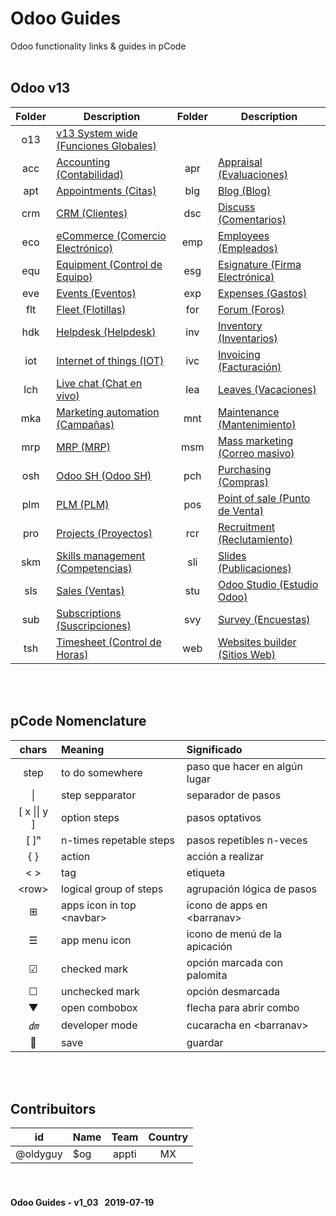 # Odoo Guides
Odoo functionality links & guides in pCode
<br><br>
## Odoo v13 
| Folder | Description | Folder | Description |
| :---: | --- | :---: | --- |
| o13 | [v13 System wide \(Funciones Globales\)](https://github.com/oldyguy/odoo-guides/blob/master/o13/o13/o13-o13-system_wide_guides.md) | | |
| acc | [Accounting \(Contabilidad\)](https://github.com/oldyguy/odoo-guides/blob/master/o13/acc/o13-acc-accounting_guides.md) | apr | [Appraisal \(Evaluaciones\)](https://github.com/oldyguy/odoo-guides/blob/master/o13/apr/o13-apr-appraisal_guides.md) |
| apt | [Appointments \(Citas\)](https://github.com/oldyguy/odoo-guides/blob/master/o13/apt/o13-apt-appointments_guides.md) | blg | [Blog \(Blog\)](https://github.com/oldyguy/odoo-guides/blob/master/o13/blg/o13-blg-blog_guides.md) |
| crm | [CRM \(Clientes\)](https://github.com/oldyguy/odoo-guides/blob/master/o13/crm/o13-crm-crm_guides.md) | dsc | [Discuss \(Comentarios\)](https://github.com/oldyguy/odoo-guides/blob/master/o13/dsc/o13-dsc-discuss_guides.md) |
| eco | [eCommerce \(Comercio Electrónico\)](https://github.com/oldyguy/odoo-guides/blob/master/o13/eco/o13-eco-ecommerce_guides.md) | emp | [Employees \(Empleados\)](https://github.com/oldyguy/odoo-guides/blob/master/o13/emp/o13-emp-employees_guides.md) |
| equ | [Equipment \(Control de Equipo\)](https://github.com/oldyguy/odoo-guides/blob/master/o13/equ/o13-equ-equipment_guides.md) | esg | [Esignature \(Firma Electrónica\)](https://github.com/oldyguy/odoo-guides/blob/master/o13/esg/o13-esg-esignature_guides.md) |
| eve | [Events \(Eventos\)](https://github.com/oldyguy/odoo-guides/blob/master/o13/eve/o13-eve-events_guides.md) | exp | [Expenses \(Gastos\)](https://github.com/oldyguy/odoo-guides/blob/master/o13/exp/o13-exp-expenses_guides.md) |
| flt | [Fleet \(Flotillas\)](https://github.com/oldyguy/odoo-guides/blob/master/o13/flt/o13-flt-fleet_guides.md) | for | [Forum \(Foros\)](https://github.com/oldyguy/odoo-guides/blob/master/o13/for/o13-for-forum_guides.md) |
| hdk | [Helpdesk \(Helpdesk\)](https://github.com/oldyguy/odoo-guides/blob/master/o13/hdk/o13-hdk-helpdesk_guides.md) | inv | [Inventory \(Inventarios\)](https://github.com/oldyguy/odoo-guides/blob/master/o13/inv/o13-inv-inventory_guides.md) |
| iot | [Internet of things \(IOT\)](https://github.com/oldyguy/odoo-guides/blob/master/o13/iot/o13-iot-internet_of_things_guides.md) | ivc | [Invoicing \(Facturación\)](https://github.com/oldyguy/odoo-guides/blob/master/o13/ivc/o13-ivc-invoicing_guides.md) |
| lch | [Live chat \(Chat en vivo\)](https://github.com/oldyguy/odoo-guides/blob/master/o13/lch/o13-lch-live_chat_guides.md) | lea | [Leaves \(Vacaciones\)](https://github.com/oldyguy/odoo-guides/blob/master/o13/lea/o13-lea-leaves_guides.md) |
| mka | [Marketing automation \(Campañas\)](https://github.com/oldyguy/odoo-guides/blob/master/o13/mka/o13-mka-marketing_automation_guides.md) | mnt | [Maintenance \(Mantenimiento\)](https://github.com/oldyguy/odoo-guides/blob/master/o13/mnt/o13-mnt-maintenance_guides.md) |
| mrp | [MRP \(MRP\)](https://github.com/oldyguy/odoo-guides/blob/master/o13/mrp/o13-mrp-mrp_guides.md) | msm | [Mass marketing \(Correo masivo\)](https://github.com/oldyguy/odoo-guides/blob/master/o13/msm/o13-msm-mass_marketing_guides.md) |
| osh | [Odoo SH \(Odoo SH\)](https://github.com/oldyguy/odoo-guides/blob/master/o13/osh/o13-osh-odoo_sh_guides.md) | pch | [Purchasing \(Compras\)](https://github.com/oldyguy/odoo-guides/blob/master/o13/pch/o13-pch-purchasing_guides.md) |
| plm | [PLM \(PLM\)](https://github.com/oldyguy/odoo-guides/blob/master/o13/plm/o13-plm-plm_guides.md) | pos | [Point of sale \(Punto de Venta\)](https://github.com/oldyguy/odoo-guides/blob/master/o13/pos/o13-pos-point_of_sale_guides.md) |
| pro | [Projects \(Proyectos\)](https://github.com/oldyguy/odoo-guides/blob/master/o13/pro/o13-pro-projects_guides.md) | rcr | [Recruitment \(Reclutamiento\)](https://github.com/oldyguy/odoo-guides/blob/master/o13/rcr/o13-rcr-recruitment_guides.md) |
| skm | [Skills management \(Competencias\)](https://github.com/oldyguy/odoo-guides/blob/master/o13/skm/o13-skm-skills_management_guides.md) | sli | [Slides \(Publicaciones\)](https://github.com/oldyguy/odoo-guides/blob/master/o13/sli/o13-sli-slides_guides.md) |
| sls | [Sales \(Ventas\)](https://github.com/oldyguy/odoo-guides/blob/master/o13/sls/o13-sls-sales_guides.md) | stu | [Odoo Studio \(Estudio Odoo\)](https://github.com/oldyguy/odoo-guides/blob/master/o13/stu/o13-stu-studio_guides.md) |
| sub | [Subscriptions \(Suscripciones\)](https://github.com/oldyguy/odoo-guides/blob/master/o13/sub/o13-sub-subscriptions_guides.md) | svy | [Survey \(Encuestas\)](https://github.com/oldyguy/odoo-guides/blob/master/o13/svy/o13-svy-survey_guides.md) |
| tsh | [Timesheet \(Control de Horas\)](https://github.com/oldyguy/odoo-guides/blob/master/o13/tsh/o13-tsh-timesheet_guides.md) | web | [Websites builder \(Sitios Web\)](https://github.com/oldyguy/odoo-guides/blob/master/o13/web/o13-web-websites_builder_guides.md) |


<br><br>
## pCode Nomenclature

| chars | Meaning | Significado |
| :---: | :--- | :--- |
| step | to do somewhere | paso que hacer en algún lugar |
| \| | step sepparator | separador de pasos |
| \[ x \|\| y \] | option steps | pasos optativos |
| \[ \]&#x207F; | n-times repetable steps | pasos repetibles n-veces |
| { } | action | acción a realizar |
| < > | tag | etiqueta |
| \<row\> | logical group of steps | agrupación lógica de pasos |
| &#x229E; | apps icon in top \<navbar\> | icono de apps en \<barranav\> |
| &#x2630; | app menu icon | icono de menú de la apicación |
| &#x2611; | checked mark | opción marcada con palomita |
| &#x2610; | unchecked mark | opción desmarcada |
| &#x25BC; | open combobox | flecha para abrir combo |
| _&#x3377;_ | developer mode | cucaracha en \<barranav\> |
| &#x1F4BE; | save | guardar |

<br><br>
## Contribuitors

| id | Name | Team | Country |
| :---: | :--- | :---: | :---: |
| @oldyguy | $og | appti | MX |

#### <br><br>Odoo Guides - v1_03 &nbsp; 2019-07-19
